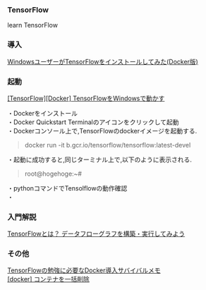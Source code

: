 ### TensorFlow
learn TensorFlow
### 導入
[WindowsユーザーがTensorFlowをインストールしてみた(Docker版)](http://yaju3d.hatenablog.jp/entry/2016/04/07/011033)
### 起動
[[TensorFlow][Docker] TensorFlowをWindowsで動かす](http://scriptlife.hacca.jp/contents/programming/2016/08/11/post-1698/)  
  
・Dockerをインストール  
・Docker Quickstart Terminalのアイコンをクリックして起動  
・Dockerコンソール上で,TensorFlowのdockerイメージを起動する.
>docker run -it b.gcr.io/tensorflow/tensorflow:latest-devel 
  
・起動に成功すると,同じターミナル上で,以下のように表示される.
>root@hogehoge:~#  
  
・pythonコマンドでTensolflowの動作確認  
・

### 入門解説
[TensorFlowとは？ データフローグラフを構築・実行してみよう](http://www.buildinsider.net/small/booktensorflow/0001)

### その他
[TensorFlowの勉強に必要なDocker導入サバイバルメモ](http://itsukara.hateblo.jp/entry/2016/05/31/024632)  
[[docker] コンテナを一括削除](http://qiita.com/ozdev/items/9e2090da22ffd6c7ad2a)  
